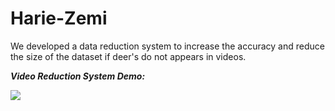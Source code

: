# Harie-Zemi

We developed a data reduction system to increase the accuracy and reduce the size of the dataset if deer's do not appears in videos.



***Video Reduction System Demo:***

![](https://github.com/jharie/harie-Zemi/blob/main/git.gif)

